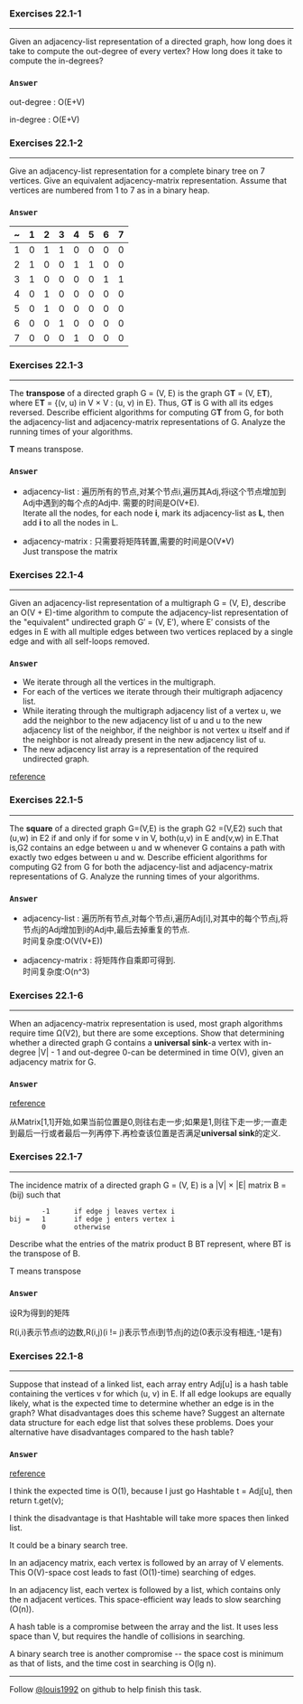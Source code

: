 ### Exercises 22.1-1
***
Given an adjacency-list representation of a directed graph, how long does it take to compute the out-degree of every vertex? How long does it take to compute the in-degrees?
### `Answer`
out-degree : O(E+V)

in-degree : O(E+V)

### Exercises 22.1-2
***
Give an adjacency-list representation for a complete binary tree on 7 vertices. Give an equivalent adjacency-matrix representation. Assume that vertices are numbered from 1 to 7 as in a binary heap.

### `Answer`
~ | 1 | 2 | 3 | 4 | 5 | 6 | 7
:---:|:---:|:---:|:---:|:---:|:---:|:---:|:---:
1 | 0 | 1 | 1 | 0 | 0 | 0 | 0
2 | 1 | 0 | 0 | 1 | 1 | 0 | 0
3 | 1 | 0 | 0 | 0 | 0 | 1 | 1
4 | 0 | 1 | 0 | 0 | 0 | 0 | 0 
5 | 0 | 1 | 0 | 0 | 0 | 0 | 0
6 | 0 | 0 | 1 | 0 | 0 | 0 | 0
7 | 0 | 0 | 0 | 1 | 0 | 0 | 0

### Exercises 22.1-3
***
The **transpose** of a directed graph G = (V, E) is the graph G**T** = (V, E**T**), where E**T** = {(v, u) in V × V : (u, v) in E}. Thus, G**T** is G with all its edges reversed. Describe efficient algorithms for computing G**T** from G, for both the adjacency-list and adjacency-matrix representations of G. Analyze the running times of your algorithms.

**T** means transpose.

### `Answer`

* adjacency-list : 遍历所有的节点,对某个节点i,遍历其Adj,将i这个节点增加到Adj中遇到的每个点的Adj中. 需要的时间是O(V+E). <br /> Iterate all the nodes, for each node **i**, mark its adjacency-list as **L**, then add **i** to all the nodes in L.

* adjacency-matrix : 只需要将矩阵转置,需要的时间是O(V*V) <br /> Just transpose the matrix
				

### Exercises 22.1-4
***
Given an adjacency-list representation of a multigraph G = (V, E), describe an O(V + E)-time algorithm to compute the adjacency-list representation of the "equivalent" undirected graph G′ = (V, E′), where E′ consists of the edges in E with all multiple edges between two vertices replaced by a single edge and with all self-loops removed.

### `Answer`
* We iterate through all the vertices in the multigraph.
* For each of the vertices we iterate through their multigraph adjacency list.
* While iterating through the multigraph adjacency list of a vertex u, we add the neighbor to the new adjacency list of u and u to the new adjacency list of the neighbor, if the neighbor is not vertex u itself and if the neighbor is not already present in the new adjacency list of u.
* The new adjacency list array is a representation of the required undirected graph.

[reference](http://vlsicad.ucsd.edu/courses/cse101-w15/hw/hw1_solutions.pdf)

						
### Exercises 22.1-5
***
The **square** of a directed graph G=(V,E) is the graph G2 =(V,E2) such that (u,w) in E2 if  and only if for some v in V, both(u,v) in E and(v,w) in E.That is,G2 contains an edge between u and w whenever G contains a path with exactly two edges between u and w. Describe efficient algorithms for computing G2 from G for both the adjacency-list and adjacency-matrix representations of G. Analyze the running times of your algorithms.
### `Answer`

* adjacency-list : 遍历所有节点,对每个节点i,遍历Adj[i],对其中的每个节点j,将节点j的Adj增加到i的Adj中,最后去掉重复的节点.<br />
时间复杂度:O(V(V+E))

* adjacency-matrix : 将矩阵作自乘即可得到.<br />
时间复杂度:O(n^3)

			

### Exercises 22.1-6
***
When an adjacency-matrix representation is used, most graph algorithms require time Ω(V2), but there are some exceptions. Show that determining whether a directed graph G contains a **universal sink**-a vertex with in-degree |V| - 1 and out-degree 0-can be determined in time O(V), given an adjacency matrix for G.

### `Answer`
[reference](http://www.csie.ntu.edu.tw/~r95122/alg07spr/alg07spr_hw1sol.pdf)

从Matrix[1,1]开始,如果当前位置是0,则往右走一步;如果是1,则往下走一步;一直走到最后一行或者最后一列再停下.再检查该位置是否满足**universal sink**的定义.

### Exercises 22.1-7
***
The incidence matrix of a directed graph G = (V, E) is a |V| × |E| matrix B = (bij) such that			-1		if edge j leaves vertex i	bij =   1		if edge j enters vertex i
   			0		otherwise
   			
Describe what the entries of the matrix product B BT represent, where BT is the transpose of B.

T means transpose### `Answer`设R为得到的矩阵
R(i,i)表示节点i的边数,R(i,j)(i != j)表示节点i到节点j的边(0表示没有相连,-1是有)### Exercises 22.1-8
***Suppose that instead of a linked list, each array entry Adj[u] is a hash table containing the vertices v for which (u, v) in E. If all edge lookups are equally likely, what is the expected time to determine whether an edge is in the graph? What disadvantages does this scheme have? Suggest an alternate data structure for each edge list that solves these problems. Does your alternative have disadvantages compared to the hash table?### `Answer`
[reference](http://stackoverflow.com/questions/9667571/graph-what-are-the-disadvantages-if-i-replace-each-linked-list-in-adjacency-li)

I think the expected time is O(1), because I just go Hashtable t = Adj[u], then return t.get(v);

I think the disadvantage is that Hashtable will take more spaces then linked list.


It could be a binary search tree.

In an adjacency matrix, each vertex is followed by an array of V elements. This O(V)-space cost leads to fast (O(1)-time) searching of edges.

In an adjacency list, each vertex is followed by a list, which contains only the n adjacent vertices. This space-efficient way leads to slow searching (O(n)).

A hash table is a compromise between the array and the list. It uses less space than V, but requires the handle of collisions in searching.

A binary search tree is another compromise -- the space cost is minimum as that of lists, and the time cost in searching is O(lg n).

***
Follow [@louis1992](https://github.com/gzc) on github to help finish this task.

